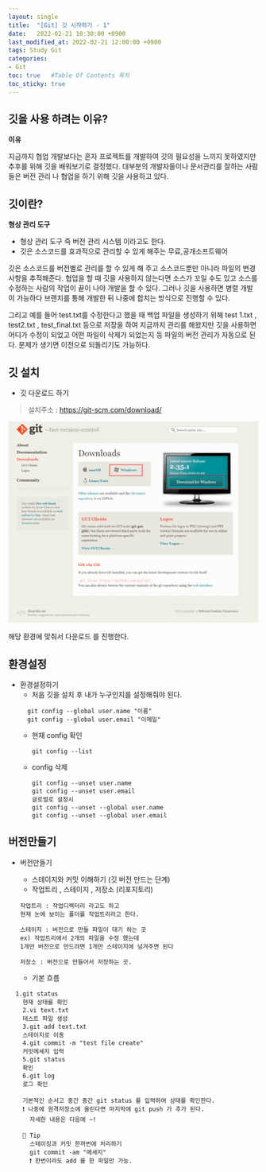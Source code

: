```yaml
---
layout: single
title:  "[Git] 깃 시작하기 - 1"
date:   2022-02-21 10:30:00 +0900
last_modified_at: 2022-02-21 12:00:00 +0900
tags: Study Git
categories:
- Git
toc: true   #Table Of Contents 목차
toc_sticky: true
---
```


## 깃을 사용 하려는 이유?

__이유__

지금까지 협업 개발보다는 혼자 프로젝트를 개발하여 깃의 필요성을 느끼지 못하였지만 추후를 위해 깃을 배워보기로 결정했다.
대부분의 개발자들이나 문서관리를 잘하는 사람들은 버전 관리 나 협업을 하기 위해 깃을 사용하고 있다.

## 깃이란?

__형상 관리 도구__

- 형상 관리 도구 즉 버전 관리 시스템 이라고도 한다.
- 깃은 소스코드를 효과적으로 관리할 수 있게 해주는 무료,공개소프트웨어

깃은 소스코드를 버전별로 관리를 할 수 있게 해 주고 소스코드뿐만 아니라 파일의 변경사항을 추적해준다.
협업을 할 때 깃을 사용하지 않는다면 소스가 꼬일 수도 있고 소스를 수정하는 사람의 작업이 끝이 나야 개발을 할 수 있다.
그러나 깃을 사용하면 병렬 개발이 가능하다 브랜치를 통해 개발한 뒤 나중에 합치는 방식으로 진행할 수 있다.

그리고 예를 들어 test.txt를 수정한다고 했을 때 백업 파일을 생성하기 위해 test 1.txt , test2.txt , test_final.txt 등으로 저장을 하여
지금까지 관리를 해왔지만 깃을 사용하면 어디가 수정이 되었고 어떤 파일이 삭제가 되었는지 등 파일의 버전 관리가 자동으로 된다.
문제가 생기면 이전으로 되돌리기도 가능하다.

## 깃 설치

- 깃 다운로드 하기
> 설치주소 : <https://git-scm.com/download/>

![설치이미지](/assets/img/git/install.png)

해당 환경에 맞춰서 다운로드 를 진행한다.

## 환경설정

- 환경설정하기
  - 처음 깃을 설치 후 내가 누구인지를 설정해줘야 된다.
  ```
    git config --global user.name "이름"
    git config --global user.email "이메일"
  ```
  - 현재 config 확인
    ```
    git config --list
    ```
  - config 삭제
    ```
    git config --unset user.name
    git config --unset user.email
    글로벌로 설정시
    git config --unset --global user.name
    git config --unset --global user.email
    ```


## 버전만들기
- 버전만들기
  - 스테이지와 커밋 이해하기 (깃 버전 만드는 단계)
  - 작업트리 , 스테이지 , 저장소 (리포지토리)
  ```
  작업트리 : 작업디렉터리 라고도 하고 
  현재 눈에 보이는 폴더를 작업트리라고 한다.
  ```
  ```
  스테이지 : 버전으로 만들 파일이 대기 하는 곳  
  ex) 작업트리에서 2개의 파일을 수정 했는데 
  1개만 버전으로 만드려면 1개만 스테이지에 넘겨주면 된다
  ```
  ```
  저장소 : 버전으로 만들어서 저장하는 곳.
  ```  

  - 기본 흐름
```
  1.git status
	현재 상태를 확인
	2.vi text.txt
	테스트 파일 생성
	3.git add text.txt
	스테이지로 이동
	4.git commit -m "test file create"
	커밋메세지 입력
	5.git status
	확인
	6.git log
	로그 확인
	
	기본적인 순서고 중간 중간 git status 를 입력하여 상태를 확인한다.
	❗ 나중에 원격저장소에 올린다면 마지막에 git push 가 추가 된다.
	  자세한 내용은 다음에 ~!
	
	📌 Tip
	  스테이징과 커밋 한꺼번에 처리하기
	  git commit -am "메세지"
	  ❗ 한번이라도 add 를 한 파일만 가능. 
```

